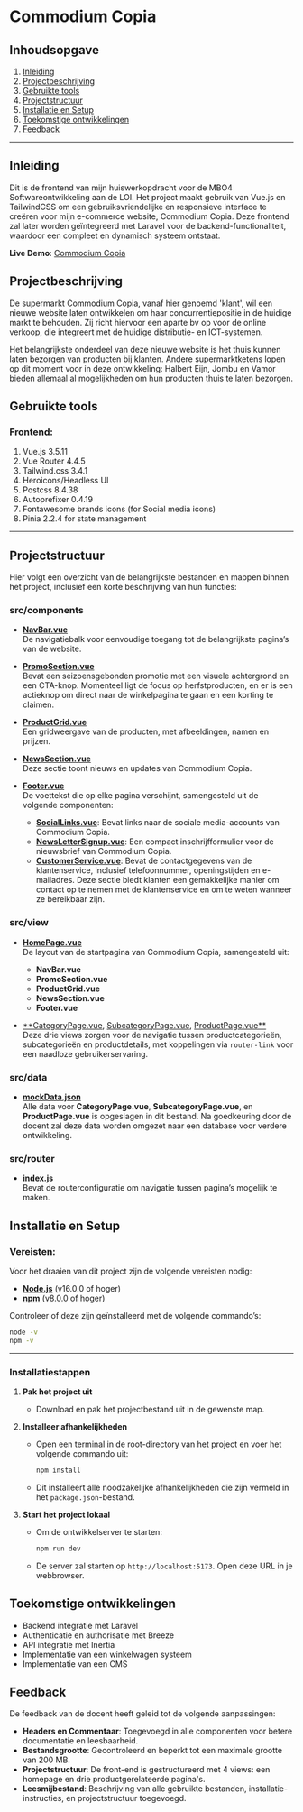 # Commodium Copia

## Inhoudsopgave
1.  [Inleiding](#inleiding)
2.  [Projectbeschrijving](#projectbeschrijving)
3.  [Gebruikte tools](#gebruikte-tools)
4.  [Projectstructuur](#projectstructuur)
5.  [Installatie en Setup](#installatie-en-setup)
6.  [Toekomstige ontwikkelingen](#toekomstige-ontwikkelingen)
7.  [Feedback](#feedback)

---
## Inleiding

Dit is de frontend van mijn huiswerkopdracht voor de MBO4 Softwareontwikkeling aan de LOI. Het project maakt gebruik van Vue.js en TailwindCSS om een gebruiksvriendelijke en responsieve interface te creëren voor mijn e-commerce website, Commodium Copia. Deze frontend zal later worden geïntegreerd met Laravel voor de backend-functionaliteit, waardoor een compleet en dynamisch systeem ontstaat.

**Live Demo**: [Commodium Copia](https://commodium-copia-fe-67wm.vercel.app)

## Projectbeschrijving

De supermarkt Commodium Copia, vanaf hier genoemd 'klant', wil een nieuwe website laten ontwikkelen om haar concurrentiepositie in de huidige markt te behouden. Zij richt hiervoor een aparte bv op voor de online verkoop, die integreert met de huidige distributie- en ICT-systemen.

Het belangrijkste onderdeel van deze nieuwe website is het thuis kunnen laten bezorgen van producten bij klanten. Andere supermarktketens lopen op dit moment voor in deze ontwikkeling: Halbert Eijn, Jombu en Vamor bieden allemaal al mogelijkheden om hun producten thuis te laten bezorgen.


## Gebruikte tools

### Frontend:

1. Vue.js 3.5.11
2. Vue Router 4.4.5
3. Tailwind.css 3.4.1
4. Heroicons/Headless UI
5. Postcss 8.4.38
6. Autoprefixer 0.4.19
7. Fontawesome brands icons (for Social media icons)
8. Pinia 2.2.4 for state management

---

## Projectstructuur

Hier volgt een overzicht van de belangrijkste bestanden en mappen binnen het project, inclusief een korte beschrijving van hun functies:

### src/components

- [**NavBar.vue**](src/components/NavBar.vue)  
  De navigatiebalk voor eenvoudige toegang tot de belangrijkste pagina’s van de website.

- [**PromoSection.vue**](src/components/PromoSection.vue)  
  Bevat een seizoensgebonden promotie met een visuele achtergrond en een CTA-knop. Momenteel ligt de focus op herfstproducten, en er is een actieknop om direct naar de winkelpagina te gaan en een korting te claimen.

- [**ProductGrid.vue**](src/components/ProductGrid.vue)  
  Een gridweergave van de producten, met afbeeldingen, namen en prijzen.

- [**NewsSection.vue**](src/components/NewsSection.vue)  
  Deze sectie toont nieuws en updates van Commodium Copia.

- [**Footer.vue**](src/components/Footer.vue)  
  De voettekst die op elke pagina verschijnt, samengesteld uit de volgende componenten:
  - [**SocialLinks.vue**](src/components/SocialLinks.vue): Bevat links naar de sociale media-accounts van Commodium Copia.
  - [**NewsLetterSignup.vue**](src/components/NewsLetterSignup.vue): Een compact inschrijfformulier voor de nieuwsbrief van Commodium Copia.
  - [**CustomerService.vue**](src/components/CustomerService.vue): Bevat de contactgegevens van de klantenservice, inclusief telefoonnummer, openingstijden en e-mailadres. Deze sectie biedt klanten een gemakkelijke manier om contact op te nemen met de klantenservice en om te weten wanneer ze bereikbaar zijn.

### src/view

- [**HomePage.vue**](src/views/Homepage.vue)  
  De layout van de startpagina van Commodium Copia, samengesteld uit:
  - **NavBar.vue**
  - **PromoSection.vue**
  - **ProductGrid.vue**
  - **NewsSection.vue**
  - **Footer.vue**

- [**CategoryPage.vue](src/views/CategoryPage.vue), [SubcategoryPage.vue](src/views/SubcategoryPage.vue), [ProductPage.vue**](src/views/ProductPage.vue)  
  Deze drie views zorgen voor de navigatie tussen productcategorieën, subcategorieën en productdetails, met koppelingen via `router-link` voor een naadloze gebruikerservaring.

### src/data

- [**mockData.json**](src/data/mockData.json)  
  Alle data voor **CategoryPage.vue**, **SubcategoryPage.vue**, en **ProductPage.vue** is opgeslagen in dit bestand. Na goedkeuring door de docent zal deze data worden omgezet naar een database voor verdere ontwikkeling.

### src/router

- [**index.js**](src/router/index.js)  
  Bevat de routerconfiguratie om navigatie tussen pagina’s mogelijk te maken.

## Installatie en Setup

### Vereisten:
Voor het draaien van dit project zijn de volgende vereisten nodig:

- [**Node.js**](https://nodejs.org/en) (v16.0.0 of hoger)
- [**npm**](https://www.npmjs.com) (v8.0.0 of hoger)

Controleer of deze zijn geïnstalleerd met de volgende commando’s:
```bash
node -v
npm -v
```
---
### Installatiestappen

1. **Pak het project uit**
   - Download en pak het projectbestand uit in de gewenste map.

2. **Installeer afhankelijkheden**
   - Open een terminal in de root-directory van het project en voer het volgende commando uit:
     ```bash
     npm install
     ```
   - Dit installeert alle noodzakelijke afhankelijkheden die zijn vermeld in het `package.json`-bestand.

3. **Start het project lokaal**
   - Om de ontwikkelserver te starten:
     ```bash
     npm run dev
     ```
   - De server zal starten op `http://localhost:5173`. Open deze URL in je webbrowser.

## Toekomstige ontwikkelingen

- Backend integratie met Laravel
- Authenticatie en authorisatie met Breeze
- API integratie met Inertia
- Implementatie van een winkelwagen systeem
- Implementatie van een CMS

## Feedback
De feedback van de docent heeft geleid tot de volgende aanpassingen:
- **Headers en Commentaar**: Toegevoegd in alle componenten voor betere documentatie en leesbaarheid.
- **Bestandsgrootte**: Gecontroleerd en beperkt tot een maximale grootte van 200 MB.
- **Projectstructuur**: De front-end is gestructureerd met 4 views: een homepage en drie productgerelateerde pagina's.
- **Leesmijbestand**: Beschrijving van alle gebruikte bestanden, installatie-instructies, en projectstructuur toegevoegd. 
